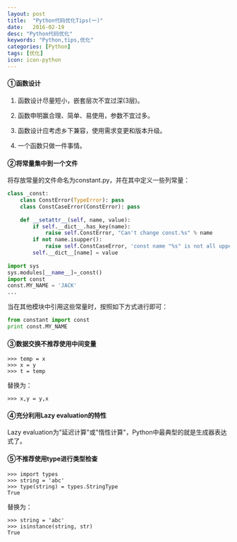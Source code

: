 ```yaml
---
layout: post
title:  "Python代码优化Tips(一)"
date:   2016-02-19
desc: "Python代码优化"
keywords: "Python,tips,优化"
categories: [Python]
tags: [优化]
icon: icon-python
---
```


#### ①函数设计

1. 函数设计尽量短小，嵌套层次不宜过深(3层)。

2. 函数申明赢合理、简单、易使用，参数不宜过多。

3. 函数设计应考虑乡下兼容，使用需求变更和版本升级。

4. 一个函数只做一件事情。

#### ②将常量集中到一个文件

将存放常量的文件命名为constant.py，并在其中定义一些列常量：

``` python
class _const:
    class ConstError(TypeError): pass
    class ConstCaseError(ConstError): pass
    
    def __setattr__(self, name, value):
        if self.__dict__.has_key(name):
            raise self.ConstError, "Can't change const.%s" % name
        if not name.isupper():
            raise self.ConstCaseError, 'const name "%s" is not all uppercase' % name
        self.__dict__[name] = value
        
import sys
sys.modules[__name__]=_const()
import const
const.MY_NAME = 'JACK'
...
```

当在其他模块中引用这些常量时，按照如下方式进行即可：

``` python
from constant import const
print const.MY_NAME
```

#### ③数据交换不推荐使用中间变量

```
>>> temp = x
>>> x = y
>>> t = temp
```

替换为：

```
>>> x,y = y,x
```

#### ④充分利用Lazy evaluation的特性

Lazy evaluation为"延迟计算"或"惰性计算"，Python中最典型的就是生成器表达式了。

#### ⑤不推荐使用type进行类型检查

```
>>> import types
>>> string = 'abc'
>>> type(string) = types.StringType
True
```

替换为：

```
>>> string = 'abc'
>>> isinstance(string, str)
True
```
